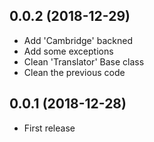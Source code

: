 ## 0.0.2 (2018-12-29)

- Add 'Cambridge' backned
- Add some exceptions
- Clean 'Translator' Base class 
- Clean the previous code

## 0.0.1 (2018-12-28)

- First release
